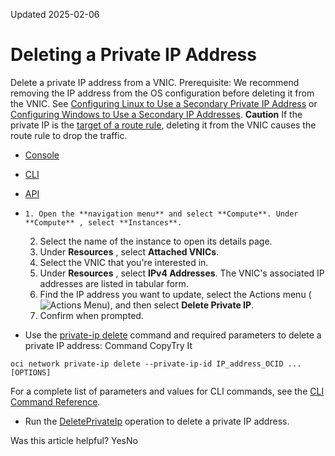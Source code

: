 Updated 2025-02-06
# Deleting a Private IP Address
Delete a private IP address from a VNIC.
Prerequisite: We recommend removing the IP address from the OS configuration before deleting it from the VNIC. See [Configuring Linux to Use a Secondary Private IP Address](https://docs.oracle.com/en-us/iaas/Content/Network/Tasks/managingIPaddresses_topic-Linux_Details_about_Secondary_IP_Addresses.htm#Linux "Configure Linux to use a secondary private IP address.") or [Configuring Windows to Use a Secondary IP Addresses](https://docs.oracle.com/en-us/iaas/Content/Network/Tasks/managingIPaddresses_topic-Windows_Details_about_Secondary_IP_Addresses.htm#Windows "Configure the Windows OS to use a secondary private IP.").
**Caution** If the private IP is the [target of a route rule](https://docs.oracle.com/en-us/iaas/Content/Network/Tasks/managingroutetables.htm#Route), deleting it from the VNIC causes the route rule to drop the traffic. 
  * [Console](https://docs.oracle.com/en-us/iaas/Content/Network/Tasks/private-ip-delete.htm)
  * [CLI](https://docs.oracle.com/en-us/iaas/Content/Network/Tasks/private-ip-delete.htm)
  * [API](https://docs.oracle.com/en-us/iaas/Content/Network/Tasks/private-ip-delete.htm)


  *     1. Open the **navigation menu** and select **Compute**. Under **Compute** , select **Instances**.
    2. Select the name of the instance to open its details page.
    3. Under **Resources** , select **Attached VNICs**.
    4. Select the VNIC that you're interested in.
    5. Under **Resources** , select **IPv4 Addresses**.
The VNIC's associated IP addresses are listed in tabular form.
    6. Find the IP address you want to update, select the Actions menu (![Actions Menu](https://docs.oracle.com/en-us/iaas/Content/libraries/global-images/actions-menu.png)), and then select **Delete Private IP**.
    7. Confirm when prompted.
  * Use the [private-ip delete](https://docs.oracle.com/iaas/tools/oci-cli/latest/oci_cli_docs/cmdref/network/private-ip/delete.html) command and required parameters to delete a private IP address:
Command
CopyTry It
```
oci network private-ip delete --private-ip-id IP_address_OCID ... [OPTIONS]
```

For a complete list of parameters and values for CLI commands, see the [CLI Command Reference](https://docs.oracle.com/iaas/tools/oci-cli/latest).
  * Run the [DeletePrivateIp](https://docs.oracle.com/iaas/api/#/en/iaas/latest/PrivateIp/DeletePrivateIp) operation to delete a private IP address.


Was this article helpful?
YesNo

